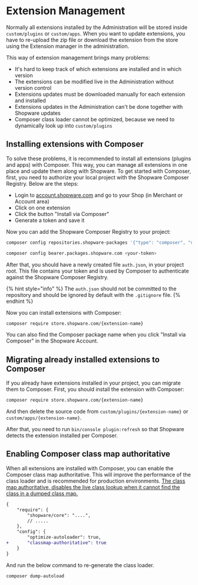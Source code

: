 # Extension Management

Normally all extensions installed by the Administration will be stored inside `custom/plugins` or `custom/apps`. When you want to update extensions, you have to re-upload the zip file or download the extension from the store using the Extension manager in the administration.

This way of extension management brings many problems:

- It's hard to keep track of which extensions are installed and in which version
- The extensions can be modified live in the Administration without version control
- Extensions updates must be downloaded manually for each extension and installed
- Extensions updates in the Administration can't be done together with Shopware updates
- Composer class loader cannot be optimized, because we need to dynamically look up into `custom/plugins`

## Installing extensions with Composer

To solve these problems, it is recommended to install all extensions (plugins and apps) with Composer. This way, you can manage all extensions in one place and update them along with Shopware. To get started with Composer, first, you need to authorize your local project with the Shopware Composer Registry. Below are the steps:

- Login to [account.shopware.com](https://account.shopware.com) and go to your Shop (in Merchant or Account area)
- Click on one extension
- Click the button "Install via Composer"
- Generate a token and save it

Now you can add the Shopware Composer Registry to your project:

```bash
composer config repositories.shopware-packages '{"type": "composer", "url": "https://packages.shopware.com"}'

composer config bearer.packages.shopware.com <your-token>
```

After that, you should have a newly created file `auth.json`, in your project root. This file contains your token and is used by Composer to authenticate against the Shopware Composer Registry.

{% hint style="info" %}
The `auth.json` should not be committed to the repository and should be ignored by default with the `.gitignore` file.
{% endhint %}

Now you can install extensions with Composer:

```bash
composer require store.shopware.com/{extension-name}
```

You can also find the Composer package name when you click "Install via Composer" in the Shopware Account.

## Migrating already installed extensions to Composer

If you already have extensions installed in your project, you can migrate them to Composer. First, you should install the extension with Composer:

```bash
composer require store.shopware.com/{extension-name}
```

And then delete the source code from `custom/plugins/{extension-name}` or `custom/apps/{extension-name}`.

After that, you need to run `bin/console plugin:refresh` so that Shopware detects the extension installed per Composer.

## Enabling Composer class map authoritative

When all extensions are installed with Composer, you can enable the Composer class map authoritative. This will improve the performance of the class loader and is recommended for production environments.
[The class map authoritative, disables the live class lookup when it cannot find the class in a dumped class map.](https://getcomposer.org/doc/articles/autoloader-optimization.md#optimization-level-2-a-authoritative-class-maps)

```diff
{
    "require": {
        "shopware/core": "....",
        // .....
    },
    "config": {
        "optimize-autoloader": true,
+       "classmap-authoritative": true
    }
}
```

And run the below command to re-generate the class loader.

```bash
composer dump-autoload


